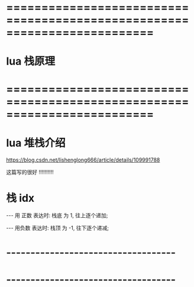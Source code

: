 # ========================================================================= #
#                   lua   栈原理
# ========================================================================= #


# lua 堆栈介绍
https://blog.csdn.net/lishenglong666/article/details/109991788

这篇写的很好 !!!!!!!!!!




# 栈 idx
--- 用 正数 表达时:
    栈底 为 1, 往上逐个递加;

--- 用负数 表达时:
    栈顶 为 -1, 往下逐个递减;


# ----------------------------------- #
#
# ----------------------------------- #


























